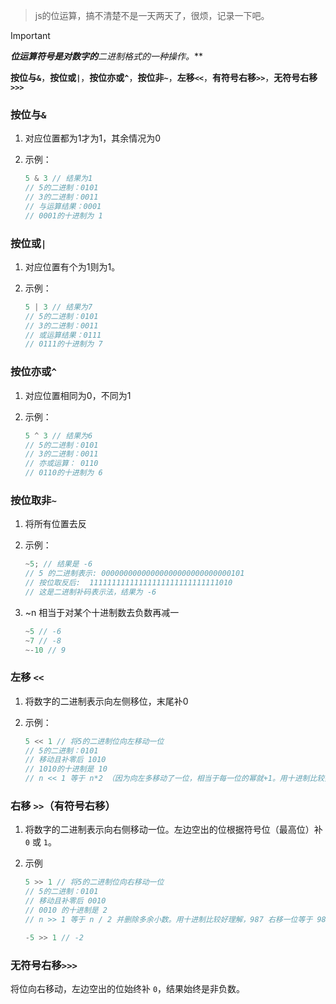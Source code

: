 > js的位运算，搞不清楚不是一天两天了，很烦，记录一下吧。



> [!IMPORTANT]
>
> ***位运算符号是对数字的**二进制**格式的一种操作。***

**按位与`&`**，**按位或`|`**，**按位亦或`^`**，**按位非`~`**，**左移`<<`**，**有符号右移`>>`**，**无符号右移`>>>`**

### 按位与`&`

1. 对应位置都为1才为1，其余情况为0

2. 示例：

   ```javascript
   5 & 3 // 结果为1
   // 5的二进制：0101
   // 3的二进制：0011
   // 与运算结果：0001
   // 0001的十进制为 1
   ```

### 按位或`|`

1. 对应位置有个为1则为1。

2. 示例：

   ```javascript
   5 | 3 // 结果为7
   // 5的二进制：0101
   // 3的二进制：0011
   // 或运算结果：0111
   // 0111的十进制为 7
   ```

### 按位亦或`^`

1. 对应位置相同为0，不同为1

2. 示例：

   ```javascript
   5 ^ 3 // 结果为6
   // 5的二进制：0101
   // 3的二进制：0011
   // 亦或运算： 0110
   // 0110的十进制为 6
   ```

### 按位取非`~`

1. 将所有位置去反

2. 示例：

   ```javascript
   ~5; // 结果是 -6
   // 5 的二进制表示: 00000000000000000000000000000101
   // 按位取反后:  11111111111111111111111111111010
   // 这是二进制补码表示法，结果为 -6
   ```

3. ~n 相当于对某个十进制数去负数再减一

   ```javascript
   ~5 // -6
   ~7 // -8
   ~-10 // 9
   ```

### 左移 `<<`

1. 将数字的二进制表示向左侧移位，末尾补0

2. 示例：

   ```JavaScript
   5 << 1 // 将5的二进制位向左移动一位
   // 5的二进制：0101
   // 移动且补零后 1010
   // 1010的十进制是 10 
   // n << 1 等于 n*2 （因为向左多移动了一位，相当于每一位的幂就+1。用十进制比较好理解，98左移一位，就是980 相当于98*10）
   ```

### 右移 `>>`（有符号右移）

1. 将数字的二进制表示向右侧移动一位。左边空出的位根据符号位（最高位）补 `0` 或 `1`。

2. 示例

   ```JavaScript
   5 >> 1 // 将5的二进制位向右移动一位
   // 5的二进制：0101
   // 移动且补零后 0010
   // 0010 的十进制是 2
   // n >> 1 等于 n / 2 并删除多余小数。用十进制比较好理解，987 右移一位等于 98  987/10 去除小数
   
   -5 >> 1 // -2
   ```

### 无符号右移`>>>`

将位向右移动，左边空出的位始终补 `0`，结果始终是非负数。



